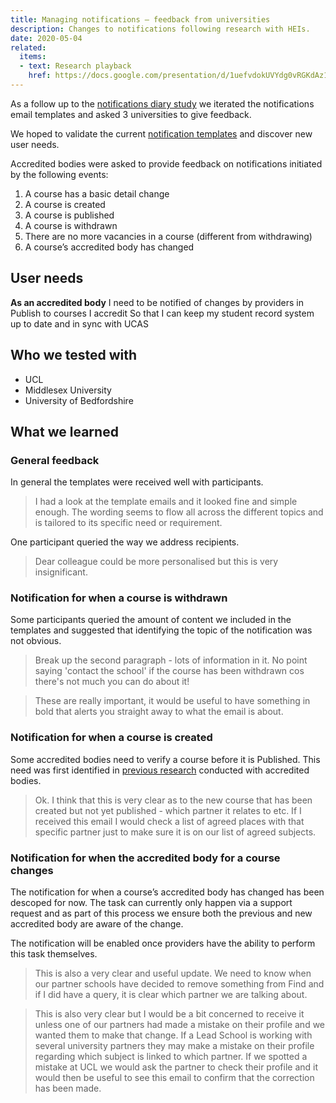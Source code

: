 ```yaml
---
title: Managing notifications – feedback from universities
description: Changes to notifications following research with HEIs.
date: 2020-05-04
related:
  items:
  - text: Research playback
    href: https://docs.google.com/presentation/d/1uefvdokUVYdg0vRGKdAz1pq3bS8t78DUcUZ-hQ4dhY4/
---
```

As a follow up to the [notifications diary study](/publish-teacher-training-courses/managing-notifications/) we iterated the notifications email templates and asked 3 universities to give feedback.

We hoped to validate the current [notification templates](https://docs.google.com/document/d/1_f9sqKJ8TQt2L9mSngnLqSEDjJZ6PXC__EZCnm0fgCA/edit?ts=5e997869) and discover new user needs.

Accredited bodies were asked to provide feedback on notifications initiated by the following events:

1. A course has a basic detail change
2. A course is created
3. A course is published
4. A course is withdrawn
5. There are no more vacancies in a course (different from withdrawing)
6. A course’s accredited body has changed

## User needs

**As an accredited body**
I need to be notified of changes by providers in Publish to courses I accredit
So that I can keep my student record system up to date and in sync with UCAS

## Who we tested with

* UCL
* Middlesex University
* University of Bedfordshire

## What we learned

### General feedback

In general the templates were received well with participants.

> I had a look at the template emails and it looked fine and simple enough. The wording seems to flow all across the different topics and is tailored to its specific need or requirement.

One participant queried the way we address recipients.

> Dear colleague could be more personalised but this is very insignificant.

### Notification for when a course is withdrawn

Some participants queried the amount of content we included in the templates and suggested that identifying the topic of the notification was not obvious.

> Break up the second paragraph - lots of information in it. No point saying 'contact the school' if the course has been withdrawn cos there's not much you can do about it!

> These are really important, it would be useful to have something in bold that alerts you straight away to what the email is about.

### Notification for when a course is created

Some accredited bodies need to verify a course before it is Published. This need was first identified in [previous research](/publish-teacher-training-courses/accredited-bodies-research-round-3/#access-roles-and-permissions) conducted with accredited bodies.

> Ok. I think that this is very clear as to the new course that has been created but not yet published - which partner it relates to etc. If I received this email I would check a list of agreed places with that specific partner just to make sure it is on our list of agreed subjects.

### Notification for when the accredited body for a course changes

The notification for when a course’s accredited body has changed has been descoped for now. The task can currently only happen via a support request and as part of this process we ensure both the previous and new accredited body are aware of the change.

The notification will be enabled once providers have the ability to perform this task themselves.

> This is also a very clear and useful update. We need to know when our partner schools have decided to remove something from Find and if I did have a query, it is clear which partner we are talking about.

> This is also very clear but I would be a bit concerned to receive it unless one of our partners had made a mistake on their profile and we wanted them to make that change. If a Lead School is working with several university partners they may make a mistake on their profile regarding which subject is linked to which partner.  If we spotted a mistake at UCL we would ask the partner to check their profile and it would then be useful to see this email to confirm that the correction has been made.
